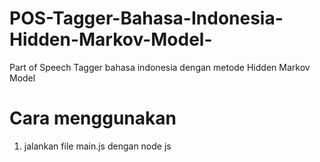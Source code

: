 # POS-Tagger-Bahasa-Indonesia-Hidden-Markov-Model-
Part of Speech Tagger bahasa indonesia dengan metode Hidden Markov Model

# Cara menggunakan
1. jalankan file main.js dengan node js
